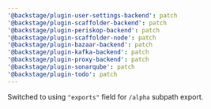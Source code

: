 ```yaml
---
'@backstage/plugin-user-settings-backend': patch
'@backstage/plugin-scaffolder-backend': patch
'@backstage/plugin-periskop-backend': patch
'@backstage/plugin-scaffolder-node': patch
'@backstage/plugin-bazaar-backend': patch
'@backstage/plugin-kafka-backend': patch
'@backstage/plugin-proxy-backend': patch
'@backstage/plugin-sonarqube': patch
'@backstage/plugin-todo': patch
---
```


Switched to using `"exports"` field for `/alpha` subpath export.
